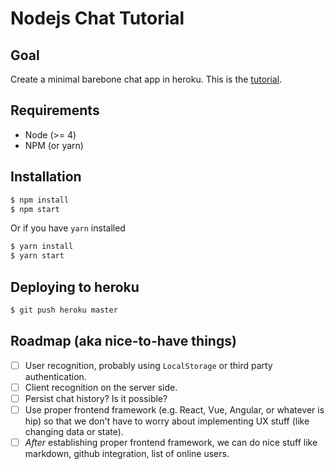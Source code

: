 # Nodejs Chat Tutorial

## Goal
Create a minimal barebone chat app in heroku. This is the [tutorial](https://devcenter.heroku.com/articles/node-websockets).

## Requirements
- Node (>= 4)
- NPM (or yarn)

## Installation
```bash
$ npm install
$ npm start
```

Or if you have `yarn` installed
```bash
$ yarn install
$ yarn start
```

## Deploying to heroku
```bash
$ git push heroku master
```

## Roadmap (aka nice-to-have things)
- [ ] User recognition, probably using `LocalStorage` or third party authentication.
- [ ] Client recognition on the server side.
- [ ] Persist chat history? Is it possible?
- [ ] Use proper frontend framework (e.g. React, Vue, Angular, or whatever is hip) so that we don't have to worry about implementing UX stuff (like changing data or state).
- [ ] *After* establishing proper frontend framework, we can do nice stuff like markdown, github integration, list of online users.
